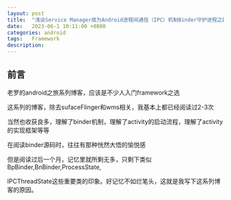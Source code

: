 ```yaml
---
layout: post
title:  "浅谈Service Manager成为Android进程间通信（IPC）机制Binder守护进程之路"
date:   2023-06-1 10:11:00 +0800
categories: android
tags:   Framework
description:
---
```


前言
----------
老罗的android之旅系列博客，应该是不少人入门framework之选

这系列的博客，除去sufaceFlinger和wms相关，我基本上都已经阅读过2-3次

当然也收获良多，理解了binder机制，理解了activity的启动流程，理解了activity的实现框架等等

在阅读binder源码时，往往有那种恍然大悟的愉悦感

但是阅读过后一个月，记忆里就所剩无多，只剩下类似BpBinder,BnBinder,ProcessState,

IPCThreadState这些重要类的印象。好记忆不如烂笔头，这就是我写下这系列博客的原因。
